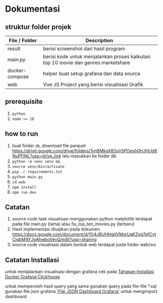 # Dokumentasi

## struktur folder projek 
| File / Folder         | Description                                                                                                 |
| --------------------- | ----------------------------------------------------------------------------------------------------------- |
| result                | berisi screenshot dari hasil program                                                                        |
| main.py               | berisi kode untuk menjalankan proses kalkulasi top 10 movie dan genres marketshare                          |
| docker-compose        | helper buat setup grafana dan data source                                                                   |
| web                   | Vue JS Project yang berisi visualisasi Grafik                                                               |


## prerequisite
1. ```python```
2. ```node >= 18```


## how to run 
1. buat folder ```db```, download file parquet https://drive.google.com/drive/folders/1jmBMkgX83ylr5POevb0HJHUd8NuPFlNL?usp=drive_link lalu masukkan ke folder db 
2. ```python -m venv venv &&```
3. ```source venv/bin/activate```
4. ```pip -r requirements.txt```
5. ```python main.py```
6. ```cd web```
7. ```npm install```
8. ```npm run dev```


## Catatan 
1. source code task visualisasi menggunakan python matplotlib terdapat pada file main.py (lama) atau fix_top_ten_movies.py (terbaru)
2. Hasil implementasi disajikan pada dokumen https://docs.google.com/document/d/1O4J8UHHgdVMsrUaKZyg7pfCytCigbMAYJgAhwboVeyQ/edit?usp=sharing
3. source code visualisasi dalam bentuk web terdapat pada folder web/src


## Catatan Installasi 
untuk menjalankan visualisasi dengan grafana cek pada [Tahapan Installasi Docker Grafana Clickhouse](installation.md)

untuk memperoleh hasil query yang sama gunakan query pada file-file *.sql
gunakan file json grafana ['File JSON Dashboard Grafana'](grafana-clickhouse-dashboard-1691955780325.json) untuk mengimport dashboard
